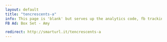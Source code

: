```yaml
---
layout: default
title: "tencrescents-a"
info: This page is 'blank' but serves up the analytics code, fb tracking pixel, and then fowards to an Amazon SmartURL link.
FB Ad: Box Set - Amy

redirect: http://smarturl.it/tencrescents-a
---
```

